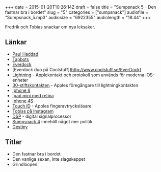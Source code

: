 +++
date = 2015-01-20T10:26:14Z
draft = false
title = "Sumpsnack 5 - Den fastnar bra i bordet"
slug = "5"
categories = ["sumpsnack"]
audiofile = "Sumpsnack_5.mp3"
audiosize = "6922355"
audiolength = "18:44"
+++

Fredrik och Tobias snackar om nya leksaker.

## Länkar  ##
* [Paul Haddad](https://twitter.com/tapbot_paul)
* [Tapbots](http://tapbots.com/)
* [Everdock](http://fuzdesigns.com/pages/everdock)
* [Everdock duo på Coolstuff](http://www.coolstuff.se/EverDock]
* [Lightning](http://en.wikipedia.org/wiki/Lightning_%28connector%29) - Applekontakt och protokoll som används för moderna iOS-enheter
* [30-stiftskontakten](http://en.wikipedia.org/wiki/Dock_connector#Apple_30-pin_dock_connector) - Apples föregångare till lightningkontakten
* [Iphone 6](http://en.wikipedia.org/wiki/IPhone_6)
* [Ipad mini med retina](http://en.wikipedia.org/wiki/IPad_Mini_2)
* [Iphone 4S](http://en.wikipedia.org/wiki/IPhone_4S)
* [Touch ID](http://en.wikipedia.org/wiki/Touch_ID) - Apples fingeravtrycksläsare
* [Tobias på Instagram](http://instagram.com/thieta)
* [DSP](http://en.wikipedia.org/wiki/Digital_signal_processor) - digital signalprocessor
* [Sumpsnack 4](http://kodsnack.se/sumpsnack/4) innehöll något mer politik
* [Destiny](http://en.wikipedia.org/wiki/Destiny_%28video_game%29)

## Titlar ##
* Den fastnar bra i bordet
* Den vanliga sexan, inte slagskeppet
* Grindloopen